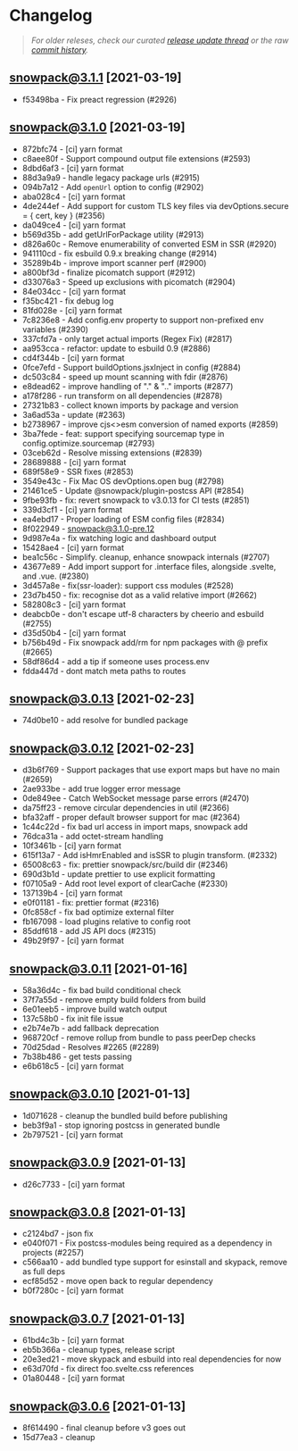 # Changelog

> _For older releses, check our curated [release update thread](https://github.com/snowpackjs/snowpack/discussions/1183) or the raw [commit history](https://github.com/snowpackjs/snowpack/commits/main/snowpack)._

<!-- add changelog entries here - do not delete! -->

## snowpack@3.1.1 [2021-03-19]

* f53498ba - Fix preact regression (#2926) 

## snowpack@3.1.0 [2021-03-19]

* 872bfc74 - [ci] yarn format <natemoo-re>
* c8aee80f - Support compound output file extensions (#2593) <Edward Faulkner>
* 8dbd6af3 - [ci] yarn format <natemoo-re>
* 88d3a9a9 - handle legacy package urls (#2915) 
* 094b7a12 - Add `openUrl` option to config (#2902) <Dan Marshall>
* aba028c4 - [ci] yarn format <natemoo-re>
* 4de244ef - Add support for custom TLS key files via devOptions.secure = { cert, key } (#2356) <Aral Balkan>
* da049ce4 - [ci] yarn format <natemoo-re>
* b569d35b - add getUrlForPackage utility (#2913) <Nate Moore>
* d826a60c - Remove enumerability of converted ESM in SSR (#2920) <Matthew Phillips>
* 941110cd - fix esbuild 0.9.x breaking change (#2914) 
* 35289b4b - improve import scanner perf (#2900) 
* a800bf3d - finalize picomatch support (#2912) 
* d33076a3 - Speed up exclusions with picomatch  (#2904) <Ismail Syed>
* 84e034cc - [ci] yarn format 
* f35bc421 - fix debug log 
* 81fd028e - [ci] yarn format <natemoo-re>
* 7c8236e8 - Add config.env property to support non-prefixed env variables (#2390) <moonrailgun>
* 337cfd7a - only target actual imports (Regex Fix) (#2817) <Danzo7>
* aa953cca - refactor: update to esbuild 0.9 (#2886) <Ludovico Fischer>
* cd4f344b - [ci] yarn format <natemoo-re>
* 0fce7efd - Support buildOptions.jsxInject in config (#2884) <Nate Moore>
* dc503c84 - speed up mount scanning with fdir (#2876) 
* e8dead62 - improve handling of "." & ".." imports (#2877) 
* a178f286 - run transform on all dependencies (#2878) 
* 27321b83 - collect known imports by package and version 
* 3a6ad53a - update (#2363) <Myou Aki>
* b2738967 - improve cjs<>esm conversion of named exports (#2859) 
* 3ba7fede - feat: support specifying sourcemap type in config.optimize.sourcemap (#2793) <yqrashawn>
* 03ceb62d - Resolve missing extensions (#2839) <Drew Powers>
* 28689888 - [ci] yarn format 
* 689f58e9 - SSR fixes (#2853) <Matthew Phillips>
* 3549e43c - Fix Mac OS devOptions.open bug (#2798) <joakim-mjardner>
* 21461ce5 - Update @snowpack/plugin-postcss API (#2854) <Drew Powers>
* 9fbe93fb - fix: revert snowpack to v3.0.13 for CI tests (#2851) <Nate Moore>
* 339d3cf1 - [ci] yarn format <natemoo-re>
* ea4ebd17 - Proper loading of ESM config files (#2834) <Nate Moore>
* 8f022949 - snowpack@3.1.0-pre.12 
* 9d987e4a - fix watching logic and dashboard output 
* 15428ae4 - [ci] yarn format 
* bea1c56c - Simplify. cleanup, enhance snowpack internals (#2707) 
* 43677e89 - Add import support for .interface files, alongside .svelte, and .vue. (#2380) <Aral Balkan>
* 3d457a8e - fix(ssr-loader): support css modules (#2528) <Nate Moore>
* 23d7b450 - fix: recognise dot as a valid relative import (#2662) <Jon Rimmer>
* 582808c3 - [ci] yarn format 
* deabcb0e - don't escape utf-8 characters by cheerio and esbuild (#2755) <bsl-zcs>
* d35d50b4 - [ci] yarn format 
* b756b49d - Fix snowpack add/rm for npm packages with @ prefix (#2665) <Nigel>
* 58df86d4 - add a tip if someone uses process.env 
* fdda447d - dont match meta paths to routes 

## snowpack@3.0.13 [2021-02-23]

* 74d0be10 - add resolve for bundled package 


## snowpack@3.0.12 [2021-02-23]

* d3b6f769 - Support packages that use export maps but have no main (#2659) <Matthew Phillips>
* 2ae933be - add true logger error message 
* 0de849ee - Catch WebSocket message parse errors (#2470) <Ben Foxall>
* da75ff23 - remove circular dependencies in util (#2366) 
* bfa32aff - proper default browser support for mac (#2364) 
* 1c44c22d - fix bad url access in import maps, snowpack add 
* 76dca31a - add octet-stream handling 
* 10f3461b - [ci] yarn format 
* 615f13a7 - Add isHmrEnabled and isSSR to plugin transform. (#2332) <Chris Thomas>
* 65008c63 - fix: prettier snowpack/src/build dir (#2346) <ZYSzys>
* 690d3b1d - update prettier to use explicit formatting 
* f07105a9 - Add root level export of clearCache (#2330) <Kevin Scott>
* 137139b4 - [ci] yarn format 
* e0f01181 - fix: prettier format (#2316) <ZYSzys>
* 0fc858cf - fix bad optimize external filter 
* fb167098 - load plugins relative to config root 
* 85ddf618 - add JS API docs (#2315) 
* 49b29f97 - [ci] yarn format 

## snowpack@3.0.11 [2021-01-16]

- 58a36d4c - fix bad build conditional check
- 37f7a55d - remove empty build folders from build
- 6e01eeb5 - improve build watch output
- 137c58b0 - fix init file issue
- e2b74e7b - add fallback deprecation
- 968720cf - remove rollup from bundle to pass peerDep checks
- 70d25dad - Resolves #2265 (#2289) <Josh Wilson>
- 7b38b486 - get tests passing
- e6b618c5 - [ci] yarn format

## snowpack@3.0.10 [2021-01-13]

- 1d071628 - cleanup the bundled build before publishing
- beb3f9a1 - stop ignoring postcss in generated bundle
- 2b797521 - [ci] yarn format

## snowpack@3.0.9 [2021-01-13]

- d26c7733 - [ci] yarn format

## snowpack@3.0.8 [2021-01-13]

- c2124bd7 - json fix
- e040f071 - Fix postcss-modules being required as a dependency in projects (#2257) <David Bailey>
- c566aa10 - add bundled type support for esinstall and skypack, remove as full deps
- ecf85d52 - move open back to regular dependency
- b0f7280c - [ci] yarn format

## snowpack@3.0.7 [2021-01-13]

- 61bd4c3b - [ci] yarn format
- eb5b366a - cleanup types, release script
- 20e3ed21 - move skypack and esbuild into real dependencies for now
- e63d70fd - fix direct foo.svelte.css references
- 01a80448 - [ci] yarn format

## snowpack@3.0.6 [2021-01-13]

- 8f614490 - final cleanup before v3 goes out
- 15d77ea3 - cleanup
